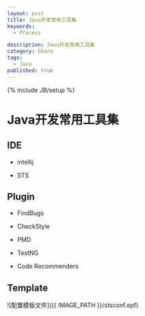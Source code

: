 ```yaml
---
layout: post
title: Java开发常用工具集
keywords:
  - Process

description: Java开发常用工具集
category: Share
tags:
  - Java
published: true
---
```

{% include JB/setup %}



<!--more-->
# Java开发常用工具集

## IDE

* intellij

* STS

## Plugin

* FindBugs

* CheckStyle

* PMD

* TestNG

* Code Recommenders

## Template
![配置模板文件]({{ IMAGE_PATH }}/stsconf.epf)






